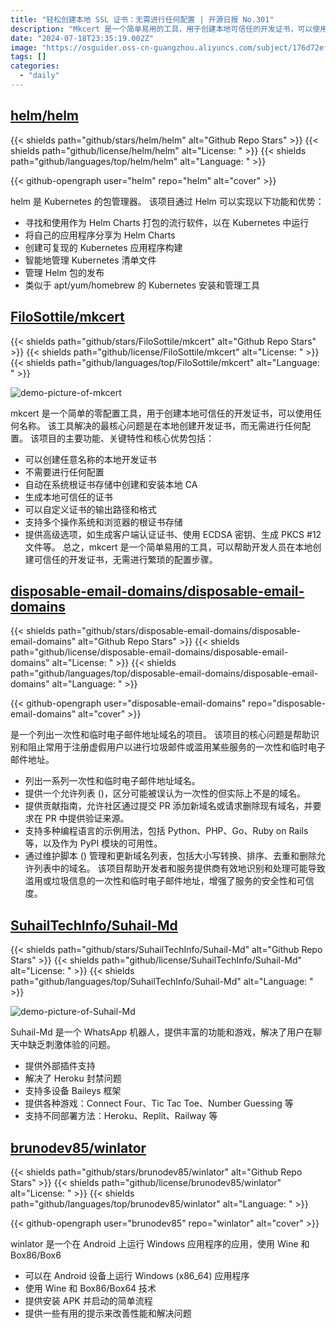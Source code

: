 ```yaml
---
title: "轻松创建本地 SSL 证书：无需进行任何配置 | 开源日报 No.301"
description: "Mkcert 是一个简单易用的工具，用于创建本地可信任的开发证书，可以使用任何名称。该工具解决了在本地创建开发证书时需要进行繁琐配置的问题，可以自动在系统根证书存储中创建和安装本地 CA，并生成本地可信任的证书。此外，它还支持多个操作系统和浏览器的根证书存储，并提供高级选项，如生成客户端认证证书、使用 ECDSA 密钥、生成 PKCS #12 文件等。总之，如果你是一名开发人员，需要在本地创建可信任的开发证书，那么 mkcert 是一个非常实用的工具。"
date: "2024-07-18T23:35:19.002Z"
image: "https://osguider.oss-cn-guangzhou.aliyuncs.com/subject/176d72ef883fffbbe6ca26f11d26ba57.png"
tags: []
categories:
  - "daily"
---
```


## [helm/helm](https://github.com/helm/helm)

{{< shields path="github/stars/helm/helm" alt="Github Repo Stars" >}} {{< shields path="github/license/helm/helm" alt="License: " >}} {{< shields path="github/languages/top/helm/helm" alt="Language: " >}}

{{< github-opengraph user="helm" repo="helm" alt="cover" >}}

helm 是 Kubernetes 的包管理器。
该项目通过 Helm 可以实现以下功能和优势：

- 寻找和使用作为 Helm Charts 打包的流行软件，以在 Kubernetes 中运行
- 将自己的应用程序分享为 Helm Charts
- 创建可复现的 Kubernetes 应用程序构建
- 智能地管理 Kubernetes 清单文件
- 管理 Helm 包的发布
- 类似于 apt/yum/homebrew 的 Kubernetes 安装和管理工具
  
## [FiloSottile/mkcert](https://github.com/FiloSottile/mkcert)

{{< shields path="github/stars/FiloSottile/mkcert" alt="Github Repo Stars" >}} {{< shields path="github/license/FiloSottile/mkcert" alt="License: " >}} {{< shields path="github/languages/top/FiloSottile/mkcert" alt="Language: " >}}

![demo-picture-of-mkcert](https://static.osguider.com/subject/github/FiloSottile/mkcert/5e86f64950a21077592cad3ba2da3964.png)

mkcert 是一个简单的零配置工具，用于创建本地可信任的开发证书，可以使用任何名称。
该工具解决的最核心问题是在本地创建开发证书，而无需进行任何配置。
该项目的主要功能、关键特性和核心优势包括：

- 可以创建任意名称的本地开发证书
- 不需要进行任何配置
- 自动在系统根证书存储中创建和安装本地 CA
- 生成本地可信任的证书
- 可以自定义证书的输出路径和格式
- 支持多个操作系统和浏览器的根证书存储
- 提供高级选项，如生成客户端认证证书、使用 ECDSA 密钥、生成 PKCS #12 文件等。
总之，mkcert 是一个简单易用的工具，可以帮助开发人员在本地创建可信任的开发证书，无需进行繁琐的配置步骤。
  
## [disposable-email-domains/disposable-email-domains](https://github.com/disposable-email-domains/disposable-email-domains)

{{< shields path="github/stars/disposable-email-domains/disposable-email-domains" alt="Github Repo Stars" >}} {{< shields path="github/license/disposable-email-domains/disposable-email-domains" alt="License: " >}} {{< shields path="github/languages/top/disposable-email-domains/disposable-email-domains" alt="Language: " >}}

{{< github-opengraph user="disposable-email-domains" repo="disposable-email-domains" alt="cover" >}}

 是一个列出一次性和临时电子邮件地址域名的项目。
该项目的核心问题是帮助识别和阻止常用于注册虚假用户以进行垃圾邮件或滥用某些服务的一次性和临时电子邮件地址。

- 列出一系列一次性和临时电子邮件地址域名。
- 提供一个允许列表 ()，区分可能被误认为一次性的但实际上不是的域名。
- 提供贡献指南，允许社区通过提交 PR 添加新域名或请求删除现有域名，并要求在 PR 中提供验证来源。
- 支持多种编程语言的示例用法，包括 Python、PHP、Go、Ruby on Rails 等，以及作为 PyPI 模块的可用性。
- 通过维护脚本 () 管理和更新域名列表，包括大小写转换、排序、去重和删除允许列表中的域名。
该项目帮助开发者和服务提供商有效地识别和处理可能导致滥用或垃圾信息的一次性和临时电子邮件地址，增强了服务的安全性和可信度。
  
## [SuhailTechInfo/Suhail-Md](https://github.com/SuhailTechInfo/Suhail-Md)

{{< shields path="github/stars/SuhailTechInfo/Suhail-Md" alt="Github Repo Stars" >}} {{< shields path="github/license/SuhailTechInfo/Suhail-Md" alt="License: " >}} {{< shields path="github/languages/top/SuhailTechInfo/Suhail-Md" alt="Language: " >}}

![demo-picture-of-Suhail-Md](https://static.osguider.com/subject/github/SuhailTechInfo/Suhail-Md/73f08094660ba1517707852580b09e18.jpg)

Suhail-Md 是一个 WhatsApp 机器人，提供丰富的功能和游戏，解决了用户在聊天中缺乏刺激体验的问题。

- 提供外部插件支持
- 解决了 Heroku 封禁问题
- 支持多设备 Baileys 框架
- 提供各种游戏：Connect Four、Tic Tac Toe、Number Guessing 等
- 支持不同部署方法：Heroku、Replit、Railway 等
  
## [brunodev85/winlator](https://github.com/brunodev85/winlator)

{{< shields path="github/stars/brunodev85/winlator" alt="Github Repo Stars" >}} {{< shields path="github/license/brunodev85/winlator" alt="License: " >}} {{< shields path="github/languages/top/brunodev85/winlator" alt="Language: " >}}

{{< github-opengraph user="brunodev85" repo="winlator" alt="cover" >}}

winlator 是一个在 Android 上运行 Windows 应用程序的应用，使用 Wine 和 Box86/Box6

- 可以在 Android 设备上运行 Windows (x86_64) 应用程序
- 使用 Wine 和 Box86/Box64 技术
- 提供安装 APK 并启动的简单流程
- 提供一些有用的提示来改善性能和解决问题
  
